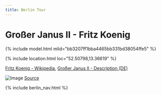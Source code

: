 ```yaml
---
title: Berlin Tour
---
```


# Großer Janus II - Fritz Koenig

{% include model.html mlid="bb3207ff1bba4465bb331bd38054ffe5" %}

{% include location.html loc="52.50798,13.36619" %}

[Fritz Koenig - Wikipedia](https://en.wikipedia.org/wiki/Fritz_Koenig),
[Großer Janus II - Description (DE)](https://bildhauerei-in-berlin.de/bildwerk/grosser-janus-ii/)

![Image](http://www.welt-der-form.net/Fritz_Koenig/images/Koenig-1995-Grosser_Janus_II-5.JPG) [Source](http://www.welt-der-form.net/Fritz_Koenig/Koenig-1995-Grosser_Janus_II-5.html)

{% include berlin_nav.html %}

